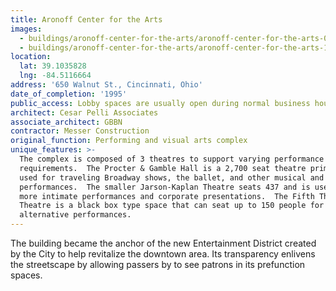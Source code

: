 ```yaml
---
title: Aronoff Center for the Arts
images:
  - buildings/aronoff-center-for-the-arts/aronoff-center-for-the-arts-0_su0hlk
  - buildings/aronoff-center-for-the-arts/aronoff-center-for-the-arts-1_u2afad
location:
  lat: 39.1035828
  lng: -84.5116664
address: '650 Walnut St., Cincinnati, Ohio'
date_of_completion: '1995'
public_access: Lobby spaces are usually open during normal business hours.
architect: Cesar Pelli Associates
associate_architect: GBBN
contractor: Messer Construction
original_function: Performing and visual arts complex
unique_features: >-
  The complex is composed of 3 theatres to support varying performance
  requirements.  The Procter & Gamble Hall is a 2,700 seat theatre primarily
  used for traveling Broadway shows, the ballet, and other musical and comedic
  performances.  The smaller Jarson-Kaplan Theatre seats 437 and is used for
  more intimate performances and corporate presentations.  The Fifth Third
  Theatre is a black box type space that can seat up to 150 people for
  alternative performances.
---
```


The building became the anchor of the new Entertainment District created by the City to help revitalize the downtown area. Its transparency enlivens the streetscape by allowing passers by to see patrons in its prefunction spaces.
